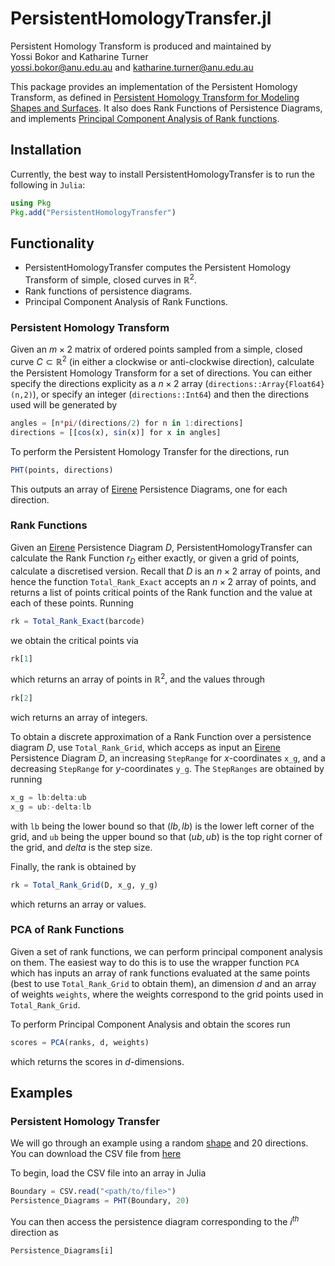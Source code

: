 # PersistentHomologyTransfer.jl

Persistent Homology Transform is produced and maintained by \
Yossi Bokor and Katharine Turner \
<yossi.bokor@anu.edu.au> and <katharine.turner@anu.edu.au> 

This package provides an implementation of the Persistent Homology Transform, as defined in [Persistent Homology Transform for Modeling Shapes and Surfaces](https://arxiv.org/abs/1310.1030). It also does Rank Functions of Persistence Diagrams, and implements [Principal Component Analysis of Rank functions](https://www.sciencedirect.com/science/article/pii/S0167278916000476).


## Installation
Currently, the best way to install PersistentHomologyTransfer is to run the following in `Julia`:
```julia
using Pkg
Pkg.add("PersistentHomologyTransfer")
```
## Functionality
- PersistentHomologyTransfer computes the Persistent Homology Transform of simple, closed curves in $\mathbb{R}^2$.
- Rank functions of persistence diagrams. 
- Principal Component Analysis of Rank Functions.

### Persistent Homology Transform
Given an $m \times 2$ matrix of ordered points sampled from a simple, closed curve $C \subset \mathbb{R}^2$ (in either a clockwise or anti-clockwise direction), calculate the Persistent Homology Transform for a set of directions. You can either specify the directions explicity as a $n \times 2$ array (`directions::Array{Float64}(n,2)`), or specify an integer (`directions::Int64`) and then the directions used will be generated by
```julia
angles = [n*pi/(directions/2) for n in 1:directions]
directions = [[cos(x), sin(x)] for x in angles]
```
To perform the Persistent Homology Transfer for the directions, run
```julia
PHT(points, directions)
```

This outputs an array of [Eirene](https://github.com/Eetion/Eirene.jl) Persistence Diagrams, one for each direction. 

### Rank Functions
Given an [Eirene](https://github.com/Eetion/Eirene.jl) Persistence Diagram $D$, PersistentHomologyTransfer can calculate the Rank Function $r_D$ either exactly, or given a grid of points, calculate a discretised version. Recall that $D$ is an $n \times 2$ array of points, and hence the function `Total_Rank_Exact` accepts an $n \times 2$ array of points, and returns a list of points critical points of the Rank function and the value at each of these points. Running 

```julia
rk = Total_Rank_Exact(barcode)
```
we obtain the critical points via
```julia
rk[1]
```
which returns an array of points in $\mathbb{R}^2$, and the values through
```julia
rk[2]
```
wich returns an array of integers.

To obtain a discrete approximation of a Rank Function over a persistence diagram $D$, use `Total_Rank_Grid`, which acceps as input an [Eirene](https://github.com/Eetion/Eirene.jl) Persistence Diagram $D$, an increasing `StepRange` for $x$-coordinates `x_g`, and a decreasing `StepRange` for $y$-coordinates `y_g`. The `StepRanges` are obtained by running

```julia
x_g = lb:delta:ub
x_g = ub:-delta:lb
```
with `lb` being the lower bound so that $(lb, lb)$ is the lower left corner of the grid, and `ub` being the upper bound so that $(ub,ub)$ is the top right corner of the grid, and $delta$ is the step size. 

Finally, the rank is obtained by

```julia
rk = Total_Rank_Grid(D, x_g, y_g)
```
which returns an array or values. 

### PCA of Rank Functions

Given a set of rank functions, we can perform principal component analysis on them. The easiest way to do this is to use the wrapper function `PCA` which has inputs an array of rank functions evaluated at the same points (best to use `Total_Rank_Grid` to obtain them), an dimension $d$ and an array of weights `weights`, where the weights correspond to the grid points used in `Total_Rank_Grid`.

To perform Principal Component Analysis and obtain the scores run

```julia
scores = PCA(ranks, d, weights)
```
which returns the scores in $d$-dimensions.

## Examples
### Persistent Homology Transfer
We will go through an example using a random [shape](https://github.com/yossibokor/PersistentHomologyTransfer.jl/Example/Example1.png) and 20 directions. You can download the CSV file from [here](https://github.com/yossibokor/PersistentHomologyTransfer.jl/Example/Example1.csv)

To begin, load the CSV file into an array in Julia 

```julia
Boundary = CSV.read("<path/to/file>")
Persistence_Diagrams = PHT(Boundary, 20)
```

You can then access the persistence diagram corresponding to the $i^{th}$ direction as

```julia
Persistence_Diagrams[i]
```
<!---### Rank Functions -->
